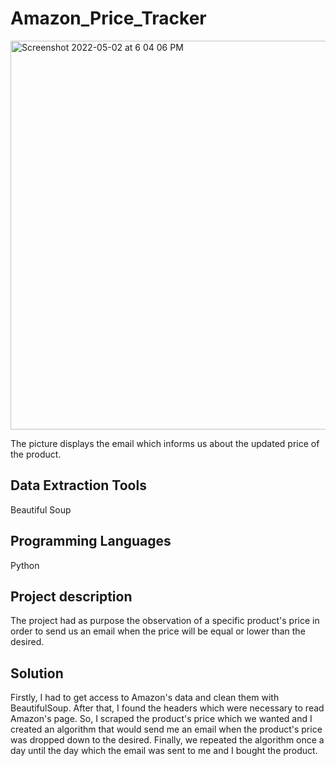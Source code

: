 # Amazon_Price_Tracker
<img width="622" alt="Screenshot 2022-05-02 at 6 04 06 PM" src="https://user-images.githubusercontent.com/64299794/166257877-24c3e743-7952-4c6f-8451-30eba54fb416.png">

The picture displays the email which informs us about the updated price of the product.

## Data Extraction Tools
Beautiful Soup

## Programming Languages
Python

## Project description
The project had as purpose the observation of a specific product's price in order to send us an email when the price will be equal or lower than the desired.

## Solution

Firstly, I had to get access to Amazon's data and clean them with BeautifulSoup. After that, I found the headers which were necessary to read Amazon's page. So, I scraped the product's price which we wanted and I created an algorithm that would send me an email when the product's price was dropped down to the desired. Finally, we repeated the algorithm once a day until the day which the email was sent to me and I bought the product.
